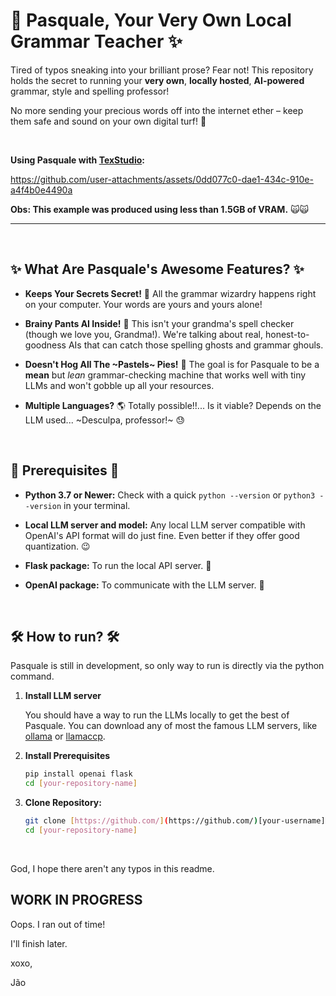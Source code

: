 # 🤖 Pasquale, Your Very Own Local Grammar Teacher ✨

Tired of typos sneaking into your brilliant prose? Fear not! This repository holds the secret to running your **very own**, **locally hosted**, **AI-powered** grammar, style and spelling professor!

No more sending your precious words off into the internet ether – keep them safe and sound on your own digital turf! 🏡

&nbsp;

**Using Pasquale with [TexStudio](https://github.com/texstudio-org/texstudio):**


https://github.com/user-attachments/assets/0dd077c0-dae1-434c-910e-a4f4b0e4490a


**Obs: This example was produced using less than 1.5GB of VRAM.** 🙀🙀

---


&nbsp;


## ✨ What Are Pasquale's Awesome Features? ✨

* **Keeps Your Secrets Secret!** 🤫 All the grammar wizardry happens right on your computer. Your words are yours and yours alone!
  
* **Brainy Pants AI Inside!** 🧠 This isn't your grandma's spell checker (though we love you, Grandma!). We're talking about real, honest-to-goodness AIs that can catch those spelling ghosts and grammar ghouls.
  
* **Doesn't Hog All The ~Pastels~ Pies!** 🥧 The goal is for Pasquale to be a **mean** but *lean* grammar-checking machine that works well with tiny LLMs and won't gobble up all your resources.
  
* **Multiple Languages?** 🌎 Totally possible!!... Is it viable? Depends on the LLM used... ~Desculpa, professor!~ 😓

&nbsp;

## 📜 Prerequisites 📜

* **Python 3.7 or Newer:** Check with a quick `python --version` or `python3 --version` in your terminal.
  
* **Local LLM server and model:** Any local LLM server compatible with OpenAI's API format will do just fine. Even better if they offer good quantization. 😉
  
* **Flask package:** To run the local API server. 🍾
  
* **OpenAI package:** To communicate with the LLM server. 🦙

&nbsp;
  
## 🛠️ How to run? 🛠️

Pasquale is still in development, so only way to run is directly via the python command.

1.  **Install LLM server**

    You should have a way to run the LLMs locally to get the best of Pasquale.
    You can download any of most the famous LLM servers, like [ollama](https://www.ollama.com/) or [llamaccp](https://github.com/ggml-org/llama.cpp).
    
    
3.  **Install Prerequisites**
    ```bash
    pip install openai flask
    cd [your-repository-name]
    ```

4.  **Clone Repository:**
    ```bash
    git clone [https://github.com/](https://github.com/)[your-username]/[your-repository-name].git
    cd [your-repository-name]
    ```

    
&nbsp;
&nbsp;


God, I hope there aren't any typos in this readme.


## WORK IN PROGRESS

Oops. I ran out of time!

I'll finish later.

xoxo,

Jão

<!---
### 🧙‍♂️ Summoning the Server (Running the Server) 🧙‍♀️

1.  **Unleash the AI Brain (Download the Model - If Needed):**
    * *(Heads up! If the AI's brain is already chilling in the repository, you can skip this step! 🎉)*
    * Depending on the specific AI we're using, you might need to go on a mini treasure hunt to download its brain files. Fear not! A special `MODEL_SETUP.md` scroll or some instructions within the code will guide your quest. Place the brain in its designated chamber (maybe a folder called `models/`).

2.  **Chant the Startup Spell:**
    ```bash
    python main.py
    ```
    *(If your main server file has a different name, use that instead of `main.py`!)*

3.  **Behold! The Server Awakens!** ✨
    Your terminal should now be glowing with signs that the server has sprung to life and is listening for your commands (usually at `http://localhost:5000`).

## 💬 Talking to Your Grammar Buddy (Using the API) 🗣️

Once the server is up and grooving, you can send it messages to check your text! Think of it like sending a note to your super-smart friend.

### 📬 The Secret Address (Endpoint) 📬

`/check`

### ✉️ How to Send the Message (HTTP Method) ✉️

`POST` (Like sending a letter!)

### 📜 What to Write in Your Message (Request Body - JSON) 📜

```json
{
  "text": "Eye wnt too chek gramar."
}

--->
